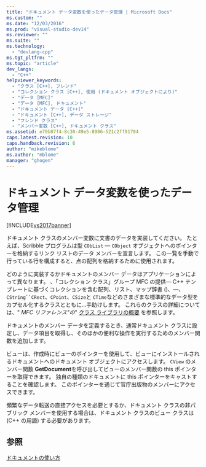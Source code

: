 ```yaml
---
title: "ドキュメント データ変数を使ったデータ管理 | Microsoft Docs"
ms.custom: ""
ms.date: "12/03/2016"
ms.prod: "visual-studio-dev14"
ms.reviewer: ""
ms.suite: ""
ms.technology: 
  - "devlang-cpp"
ms.tgt_pltfrm: ""
ms.topic: "article"
dev_langs: 
  - "C++"
helpviewer_keywords: 
  - "クラス [C++], フレンド"
  - "コレクション クラス [C++], 使用 (ドキュメント オブジェクトにより)"
  - "データ [MFC]"
  - "データ [MFC], ドキュメント"
  - "ドキュメント データ [C++]"
  - "ドキュメント [C++], データ ストレージ"
  - "フレンド クラス"
  - "メンバー変数 [C++], ドキュメント クラス"
ms.assetid: e70b87f4-8c30-49e5-8986-521c2ff91704
caps.latest.revision: 10
caps.handback.revision: 6
author: "mikeblome"
ms.author: "mblome"
manager: "ghogen"
---
```

# ドキュメント データ変数を使ったデータ管理
[!INCLUDE[vs2017banner](../assembler/inline/includes/vs2017banner.md)]

ドキュメント クラスのメンバー変数に文書のデータを実装してください。  たとえば、Scribble プログラムは型 `CObList` — `CObject` オブジェクトへのポインターを格納するリンク リストのデータ メンバーを宣言します。  この一覧を手動で行っている行を構成すると、点の配列を格納するために使用されます。  
  
 どのように実装するかドキュメントのメンバー データはアプリケーションによって異なります。  、「コレクション クラス」グループ MFC の提供— C\+\+ テンプレートに基づくコレクションを含む配列、リスト、マップ辞書 \(\)、—、`CString``CRect`、`CPoint`、`CSize`と `CTime`などのさまざまな標準的なデータ型をカプセル化するクラスとともに…手助けします。  これらのクラスの詳細については、" *MFC リファレンス"の*" [クラス ライブラリの概要](../mfc/class-library-overview.md) を参照します。  
  
 ドキュメントのメンバー データを定義するとき、通常ドキュメント クラスに設定し、データ項目を取得し、そのほかの便利な操作を実行するためのメンバー関数を追加します。  
  
 ビューは、作成時にビューのポインターを使用して、ビューにインストールされるドキュメントへのドキュメント オブジェクトにアクセスします。  `CView` のメンバー関数 **GetDocument**を呼び出してビューのメンバー関数の this ポインターを取得できます。  独自の種類のドキュメントに this ポインターをキャストすることを確認します。  このポインターを通じて官庁出版物のメンバーにアクセスできます。  
  
 頻繁なデータ転送の直接アクセスを必要とするか、ドキュメント クラスの非パブリック メンバーを使用する場合は、ドキュメント クラスのビュー クラスは \(C\+\+ の用語\) する必要があります。  
  
## 参照  
 [ドキュメントの使い方](../mfc/using-documents.md)